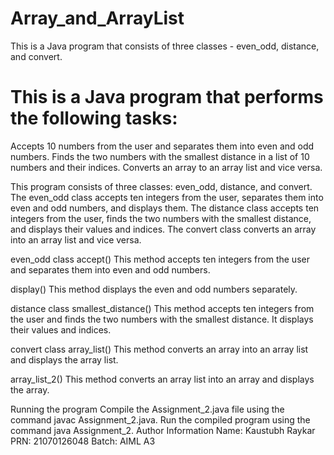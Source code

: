 # Array_and_ArrayList
This is a Java program that consists of three classes - even_odd, distance, and convert.

# This is a Java program that performs the following tasks:
Accepts 10 numbers from the user and separates them into even and odd numbers.
Finds the two numbers with the smallest distance in a list of 10 numbers and their indices.
Converts an array to an array list and vice versa.

This program consists of three classes: even_odd, distance, and convert. The even_odd class accepts ten integers from the user, separates them into even and odd numbers, and displays them. The distance class accepts ten integers from the user, finds the two numbers with the smallest distance, and displays their values and indices. The convert class converts an array into an array list and vice versa.

even_odd class
accept()
This method accepts ten integers from the user and separates them into even and odd numbers.

display()
This method displays the even and odd numbers separately.

distance class
smallest_distance()
This method accepts ten integers from the user and finds the two numbers with the smallest distance. It displays their values and indices.

convert class
array_list()
This method converts an array into an array list and displays the array list.

array_list_2()
This method converts an array list into an array and displays the array.

Running the program
Compile the Assignment_2.java file using the command javac Assignment_2.java.
Run the compiled program using the command java Assignment_2.
Author Information
Name: Kaustubh Raykar
PRN: 21070126048
Batch: AIML A3
